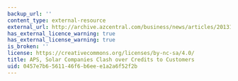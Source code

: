 ```yaml
---
backup_url: ''
content_type: external-resource
external_url: http://archive.azcentral.com/business/news/articles/20131007aps-solar-clash-credits-customers.html
has_external_licence_warning: true
has_external_license_warning: true
is_broken: ''
license: https://creativecommons.org/licenses/by-nc-sa/4.0/
title: APS, Solar Companies Clash over Credits to Customers
uid: 0457e7b6-5611-46f6-b6ee-e1a2a6f52f2b
---
```

